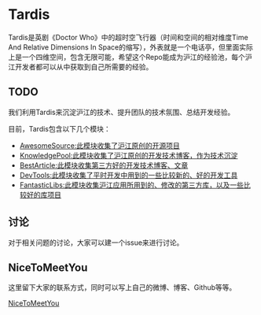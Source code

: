# Tardis

Tardis是英剧《Doctor Who》中的超时空飞行器（时间和空间的相对维度Time And Relative Dimensions In Space的缩写），外表就是一个电话亭，但里面实际上是一个四维空间，包含无限可能，希望这个Repo能成为沪江的经验池，每个沪江开发者都可以从中获取到自己所需要的经验。

## TODO

我们利用Tardis来沉淀沪江的技术、提升团队的技术氛围、总结开发经验。

目前，Tardis包含以下几个模块：

- [AwesomeSource:此模块收集了沪江原创的开源项目](https://github.com/HujiangTechnology/Tardis/blob/master/AwesomeSource/AwesomeSource.md)
- [KnowledgePool:此模块收集了沪江原创的开发技术博客，作为技术沉淀](https://github.com/HujiangTechnology/Tardis/blob/master/KnowledgePool/KnowledgePool.md)
- [BestArticle:此模块收集第三方好的开发技术博客、文章](https://github.com/HujiangTechnology/Tardis/blob/master/BestArticle/BestArticle.md)
- [DevTools:此模块收集了平时开发中用到的一些比较新的、好的开发工具](https://github.com/HujiangTechnology/Tardis/blob/master/DevTools/DevTools.md)
- [FantasticLibs:此模块收集沪江应用所用到的、修改的第三方库，以及一些比较好的库项目](https://github.com/HujiangTechnology/Tardis/blob/master/FantasticLibs/FantasticLibs.md)

## 讨论

对于相关问题的讨论，大家可以建一个issue来进行讨论。

## NiceToMeetYou

这里留下大家的联系方式，同时可以写上自己的微博、博客、Github等等。

[NiceToMeetYou](https://github.com/HujiangTechnology/Tardis/blob/master/NiceToMeetYou.md)
